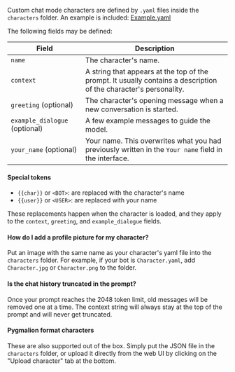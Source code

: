 Custom chat mode characters are defined by `.yaml` files inside the `characters` folder. An example is included: [Example.yaml](https://github.com/oobabooga/text-generation-webui/blob/main/characters/Example.yaml)

The following fields may be defined:

| Field | Description |
|-------|-------------|
| `name` | The character's name. |
| `context` | A string that appears at the top of the prompt. It usually contains a description of the character's personality. |
| `greeting` (optional) | The character's opening message when a new conversation is started. |
| `example_dialogue` (optional) | A few example messages to guide the model. |
| `your_name` (optional) | Your name. This overwrites what you had previously written in the `Your name` field in the interface. |

#### Special tokens

* `{{char}}` or `<BOT>`: are replaced with the character's name
* `{{user}}` or `<USER>`: are replaced with your name

These replacements happen when the character is loaded, and they apply to the `context`, `greeting`, and `example_dialogue` fields.

#### How do I add a profile picture for my character?

Put an image with the same name as your character's yaml file into the `characters` folder. For example, if your bot is `Character.yaml`, add `Character.jpg` or `Character.png` to the folder.

#### Is the chat history truncated in the prompt?

Once your prompt reaches the 2048 token limit, old messages will be removed one at a time. The context string will always stay at the top of the prompt and will never get truncated.

#### Pygmalion format characters

These are also supported out of the box. Simply put the JSON file in the `characters` folder, or upload it directly from the web UI by clicking on the "Upload character" tab at the bottom.